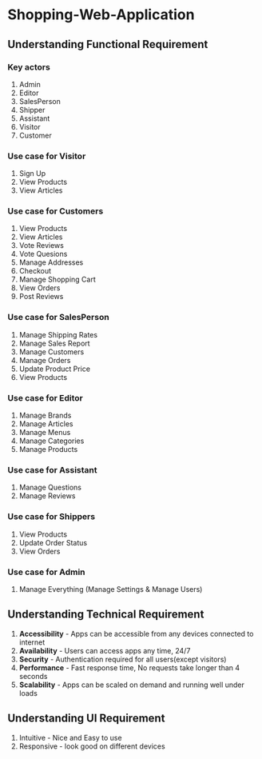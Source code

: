 # Shopping-Web-Application
## Understanding Functional Requirement
### Key actors
1. Admin
2. Editor
3. SalesPerson
4. Shipper
5. Assistant
6. Visitor
7. Customer
### Use case for Visitor
1. Sign Up
2. View Products
3. View Articles
### Use case for Customers
1. View Products
2. View Articles
3. Vote Reviews
4. Vote Quesions
5. Manage Addresses
6. Checkout
7. Manage Shopping Cart
8. View Orders
9. Post Reviews
### Use case for SalesPerson
1. Manage Shipping Rates
2. Manage Sales Report
3. Manage Customers
4. Manage Orders
5. Update Product Price
6. View Products
### Use case for Editor
1. Manage Brands
2. Manage Articles
3. Manage Menus
4. Manage Categories
5. Manage Products
### Use case for Assistant
1. Manage Questions
2. Manage Reviews
### Use case for Shippers
1. View Products
2. Update Order Status
3. View Orders
### Use case for Admin
1. Manage Everything (Manage Settings  & Manage Users)
## Understanding Technical Requirement
1. **Accessibility** - Apps can be accessible from any devices connected to internet
2. **Availability** - Users can access apps any time, 24/7
3. **Security** - Authentication required for all users(except visitors)
4. **Performance** - Fast response time, No requests take longer than 4 seconds
5. **Scalability** - Apps can be scaled on demand and running well under loads
## Understanding UI Requirement
1. Intuitive - Nice and Easy to use
2. Responsive - look good on different devices
